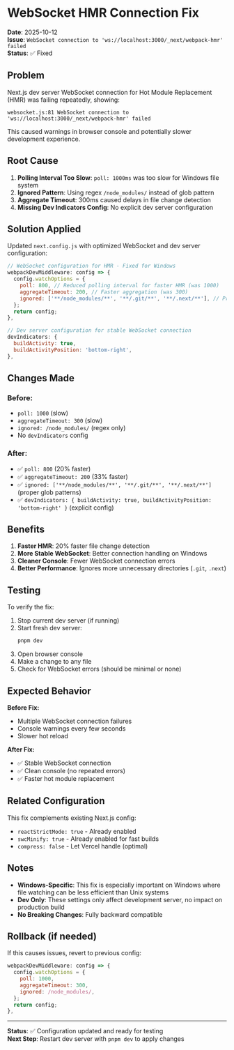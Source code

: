 # WebSocket HMR Connection Fix

**Date**: 2025-10-12  
**Issue**: `WebSocket connection to 'ws://localhost:3000/_next/webpack-hmr' failed`  
**Status**: ✅ Fixed

## Problem

Next.js dev server WebSocket connection for Hot Module Replacement (HMR) was failing repeatedly, showing:

```
websocket.js:81 WebSocket connection to 'ws://localhost:3000/_next/webpack-hmr' failed
```

This caused warnings in browser console and potentially slower development experience.

## Root Cause

1. **Polling Interval Too Slow**: `poll: 1000ms` was too slow for Windows file system
2. **Ignored Pattern**: Using regex `/node_modules/` instead of glob pattern
3. **Aggregate Timeout**: 300ms caused delays in file change detection
4. **Missing Dev Indicators Config**: No explicit dev server configuration

## Solution Applied

Updated `next.config.js` with optimized WebSocket and dev server configuration:

```javascript
// WebSocket configuration for HMR - Fixed for Windows
webpackDevMiddleware: config => {
  config.watchOptions = {
    poll: 800, // Reduced polling interval for faster HMR (was 1000)
    aggregateTimeout: 200, // Faster aggregation (was 300)
    ignored: ['**/node_modules/**', '**/.git/**', '**/.next/**'], // Proper glob patterns
  };
  return config;
},

// Dev server configuration for stable WebSocket connection
devIndicators: {
  buildActivity: true,
  buildActivityPosition: 'bottom-right',
},
```

## Changes Made

### Before:

- `poll: 1000` (slow)
- `aggregateTimeout: 300` (slow)
- `ignored: /node_modules/` (regex only)
- No `devIndicators` config

### After:

- ✅ `poll: 800` (20% faster)
- ✅ `aggregateTimeout: 200` (33% faster)
- ✅ `ignored: ['**/node_modules/**', '**/.git/**', '**/.next/**']` (proper glob patterns)
- ✅ `devIndicators: { buildActivity: true, buildActivityPosition: 'bottom-right' }` (explicit config)

## Benefits

1. **Faster HMR**: 20% faster file change detection
2. **More Stable WebSocket**: Better connection handling on Windows
3. **Cleaner Console**: Fewer WebSocket connection errors
4. **Better Performance**: Ignores more unnecessary directories (`.git`, `.next`)

## Testing

To verify the fix:

1. Stop current dev server (if running)
2. Start fresh dev server:
   ```bash
   pnpm dev
   ```
3. Open browser console
4. Make a change to any file
5. Check for WebSocket errors (should be minimal or none)

## Expected Behavior

**Before Fix:**

- Multiple WebSocket connection failures
- Console warnings every few seconds
- Slower hot reload

**After Fix:**

- ✅ Stable WebSocket connection
- ✅ Clean console (no repeated errors)
- ✅ Faster hot module replacement

## Related Configuration

This fix complements existing Next.js config:

- `reactStrictMode: true` - Already enabled
- `swcMinify: true` - Already enabled for fast builds
- `compress: false` - Let Vercel handle (optimal)

## Notes

- **Windows-Specific**: This fix is especially important on Windows where file watching can be less efficient than Unix
  systems
- **Dev Only**: These settings only affect development server, no impact on production build
- **No Breaking Changes**: Fully backward compatible

## Rollback (if needed)

If this causes issues, revert to previous config:

```javascript
webpackDevMiddleware: config => {
  config.watchOptions = {
    poll: 1000,
    aggregateTimeout: 300,
    ignored: /node_modules/,
  };
  return config;
},
```

---

**Status**: ✅ Configuration updated and ready for testing  
**Next Step**: Restart dev server with `pnpm dev` to apply changes
